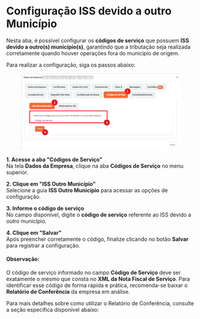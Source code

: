 # Configuração ISS devido a outro Município

Nesta aba, é possível configurar os **códigos de serviço** que possuem **ISS devido a outro(s) município(s)**, garantindo que a tributação seja realizada corretamente quando houver operações fora do município de origem.

Para realizar a configuração, siga os passos abaixo:

<figure><img src="../.gitbook/assets/image (260).png" alt=""><figcaption></figcaption></figure>

**1. Acesse a aba "Códigos de Serviço"**\
Na tela **Dados da Empresa**, clique na aba **Códigos de Serviço** no menu superior.

**2. Clique em "ISS Outro Município"**\
Selecione a guia **ISS Outro Município** para acessar as opções de configuração.

**3. Informe o código de serviço**\
No campo disponível, digite o **código de serviço** referente ao ISS devido a outro município.

**4. Clique em "Salvar"**\
Após preencher corretamente o código, finalize clicando no botão **Salvar** para registrar a configuração.

#### Observação:

O código de serviço informado no campo **Código de Serviço** deve ser exatamente o mesmo que consta no **XML da Nota Fiscal de Serviço**. Para identificar esse código de forma rápida e prática, recomenda-se baixar o **Relatório de Conferência** da empresa em análise.

Para mais detalhes sobre como utilizar o Relatório de Conferência, consulte a seção específica disponível abaixo:
